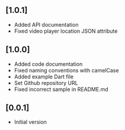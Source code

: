 ## [1.0.1]

* Added API documentation
* Fixed video player location JSON attribute

## [1.0.0]

* Added code documentation
* Fixed naming conventions with camelCase
* Added example Dart file
* Set Github repository URL
* Fixed incorrect sample in README.md

## [0.0.1]

* Initial version

